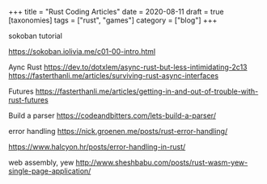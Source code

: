 +++
title = "Rust Coding Articles"
date = 2020-08-11
draft = true
[taxonomies]
tags = ["rust", "games"]
category = ["blog"]
+++



sokoban tutorial

https://sokoban.iolivia.me/c01-00-intro.html



Aync  Rust
https://dev.to/dotxlem/async-rust-but-less-intimidating-2c13
https://fasterthanli.me/articles/surviving-rust-async-interfaces

Futures
https://fasterthanli.me/articles/getting-in-and-out-of-trouble-with-rust-futures


Build a parser
https://codeandbitters.com/lets-build-a-parser/


error handling
https://nick.groenen.me/posts/rust-error-handling/

https://www.halcyon.hr/posts/error-handling-in-rust/


web assembly, yew
http://www.sheshbabu.com/posts/rust-wasm-yew-single-page-application/
